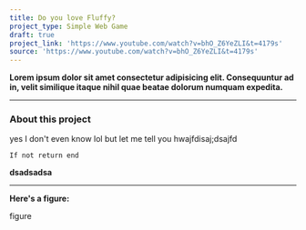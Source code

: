```yaml
---
title: Do you love Fluffy?
project_type: Simple Web Game
draft: true
project_link: 'https://www.youtube.com/watch?v=bhO_Z6YeZLI&t=4179s'
source: 'https://www.youtube.com/watch?v=bhO_Z6YeZLI&t=4179s'
---
```

**Lorem ipsum dolor sit amet consectetur adipisicing elit. Consequuntur ad in, velit similique itaque nihil quae beatae dolorum numquam expedita.**

- - -

### About this project

yes I don't even know lol but let me tell you hwajfdisaj;dsajfd

```
If not return end
```

**dsadsadsa**

****

**Here's a figure:**

figure
